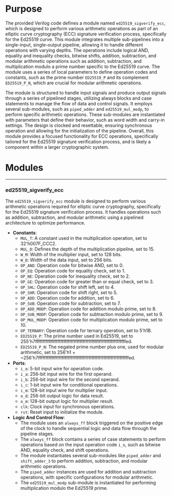 # Purpose
The provided Verilog code defines a module named `ed25519_sigverify_ecc`, which is designed to perform various arithmetic operations as part of an elliptic curve cryptography (ECC) signature verification process, specifically for the Ed25519 curve. This module integrates multiple sub-pipelines into a single-input, single-output pipeline, allowing it to handle different operations with varying depths. The operations include logical AND, equality and inequality checks, bitwise shifts, addition, subtraction, and modular arithmetic operations such as addition, subtraction, and multiplication modulo a prime number specific to the Ed25519 curve. The module uses a series of local parameters to define operation codes and constants, such as the prime number `ED25519_P` and its complement `ED25519_P_N`, which are crucial for modular arithmetic operations.

The module is structured to handle input signals and produce output signals through a series of pipelined stages, utilizing always blocks and case statements to manage the flow of data and control signals. It employs several sub-modules, such as `piped_adder` and `ed25519_mul_modp`, to perform specific arithmetic operations. These sub-modules are instantiated with parameters that define their behavior, such as word width and carry-in settings. The design is clocked and resettable, ensuring synchronous operation and allowing for the initialization of the pipeline. Overall, this module provides a focused functionality for ECC operations, specifically tailored for the Ed25519 signature verification process, and is likely a component within a larger cryptographic system.
# Modules

---
### ed25519\_sigverify\_ecc
The `ed25519_sigverify_ecc` module is designed to perform various arithmetic operations required for elliptic curve cryptography, specifically for the Ed25519 signature verification process. It handles operations such as addition, subtraction, and modular arithmetic using a pipelined architecture to optimize performance.
- **Constants**:
    - `MUL_T`: A constant used in the multiplication operation, set to 32'h007F_CCC2.
    - `MUL_D`: Defines the depth of the multiplication pipeline, set to 15.
    - `W_M`: Width of the multiplier input, set to 128 bits.
    - `W_D`: Width of the data input, set to 256 bits.
    - `OP_AND`: Operation code for bitwise AND, set to 0.
    - `OP_EQ`: Operation code for equality check, set to 1.
    - `OP_NE`: Operation code for inequality check, set to 2.
    - `OP_GE`: Operation code for greater than or equal check, set to 3.
    - `OP_SHL`: Operation code for shift left, set to 4.
    - `OP_SHR`: Operation code for shift right, set to 5.
    - `OP_ADD`: Operation code for addition, set to 6.
    - `OP_SUB`: Operation code for subtraction, set to 7.
    - `OP_ADD_MODP`: Operation code for addition modulo prime, set to 8.
    - `OP_SUB_MODP`: Operation code for subtraction modulo prime, set to 9.
    - `OP_MUL_MODP`: Operation code for multiplication modulo prime, set to 10.
    - `OP_TERNARY`: Operation code for ternary operation, set to 5'h1B.
    - `ED25519_P`: The prime number used in Ed25519, set to 255'h7fffffffffffffffffffffffffffffffffffffffffffffffffffffffffffffed.
    - `ED25519_P_N`: The negated prime number plus one, used for modular arithmetic, set to 256'h1 + ~256'h7fffffffffffffffffffffffffffffffffffffffffffffffffffffffffffffed.
- **Ports**:
    - `i_o`: 5-bit input wire for operation code.
    - `i_a`: 256-bit input wire for the first operand.
    - `i_b`: 256-bit input wire for the second operand.
    - `i_c`: 1-bit input wire for conditional operations.
    - `i_m`: 128-bit input wire for multiplier input.
    - `o_d`: 256-bit output logic for data result.
    - `o_m`: 128-bit output logic for multiplier result.
    - `clk`: Clock input for synchronous operations.
    - `rst`: Reset input to initialize the module.
- **Logic And Control Flow**:
    - The module uses an `always_ff` block triggered on the positive edge of the clock to handle sequential logic and data flow through the pipeline stages.
    - The `always_ff` block contains a series of case statements to perform operations based on the input operation code `i_o`, such as bitwise AND, equality check, and shift operations.
    - The module instantiates several sub-modules like `piped_adder` and `shift_adder_3` to perform addition, subtraction, and modular arithmetic operations.
    - The `piped_adder` instances are used for addition and subtraction operations, with specific configurations for modular arithmetic.
    - The `ed25519_mul_modp` sub-module is instantiated for performing multiplication modulo the Ed25519 prime.


